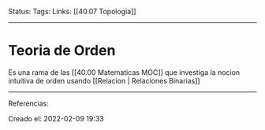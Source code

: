Status:
Tags: 
Links: [[40.07 Topologia]]
___
# Teoria de Orden
Es una rama de las [[40.00 Matematicas MOC]] que investiga la nocion intuitiva de orden usando [[Relacion | Relaciones Binarias]]
___
Referencias:

Creado el: 2022-02-09 19:33
